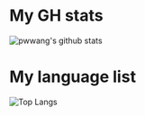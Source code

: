 # My GH stats
![pwwang's github stats](https://github-readme-stats.vercel.app/api?username=pwwang&show_icons=true&theme=tokyonight)

# My language list
![Top Langs](https://github-readme-stats.vercel.app/api/top-langs/?username=pwwang&theme=tokyonight)
